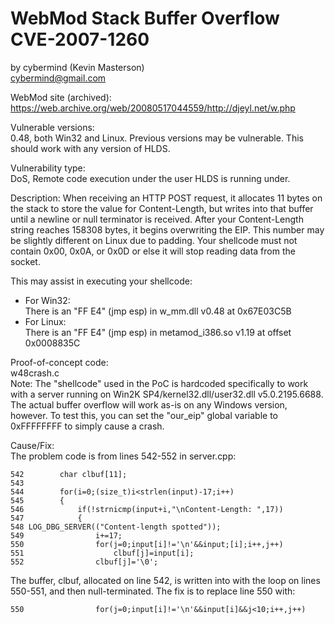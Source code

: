 # WebMod Stack Buffer Overflow CVE-2007-1260
by cybermind (Kevin Masterson)  
cybermind@gmail.com

WebMod site (archived): https://web.archive.org/web/20080517044559/http://djeyl.net/w.php

Vulnerable versions:  
0.48, both Win32 and Linux. Previous versions may be vulnerable. This should work with any version of HLDS.

Vulnerability type:  
DoS, Remote code execution under the user HLDS is running under.

Description:
When receiving an HTTP POST request, it allocates 11 bytes on the stack to store the value for Content-Length, but writes into that buffer until a newline or null terminator is received. After your Content-Length string reaches 158308 bytes, it begins overwriting the EIP. This number may be slightly different on Linux due to padding. Your shellcode must not contain 0x00, 0x0A, or 0x0D or else it will stop reading data from the socket.

This may assist in executing your shellcode:
* For Win32:  
  There is an "FF E4" (jmp esp) in w_mm.dll v0.48 at 0x67E03C5B
* For Linux:  
  There is an "FF E4" (jmp esp) in metamod_i386.so v1.19 at offset 0x0008835C


Proof-of-concept code:  
w48crash.c  
Note: The "shellcode" used in the PoC is hardcoded specifically to work with a server running on Win2K SP4/kernel32.dll/user32.dll v5.0.2195.6688. The actual buffer overflow will work as-is on any Windows version, however. To test this, you can set the "our_eip" global variable to 0xFFFFFFFF to simply cause a crash.

Cause/Fix:  
The problem code is from lines 542-552 in server.cpp:

    542        char clbuf[11];
    543
    544        for(i=0;(size_t)i<strlen(input)-17;i++)
    545        {
    546            if(!strnicmp(input+i,"\nContent-Length: ",17))
    547            {
    548 LOG_DBG_SERVER(("Content-length spotted"));
    549                i+=17;
    550                for(j=0;input[i]!='\n'&&input;[i];i++,j++)
    551                    clbuf[j]=input[i];
    552                clbuf[j]='\0';

The buffer, clbuf, allocated on line 542, is written into with the loop on lines 550-551, and then null-terminated. The fix is to replace line 550 with:

    550                for(j=0;input[i]!='\n'&&input[i]&&j<10;i++,j++)
